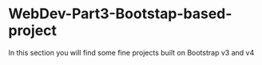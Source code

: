 # WebDev-Part3-Bootstap-based-project
In this section you will find some fine projects built on Bootstrap v3 and v4
